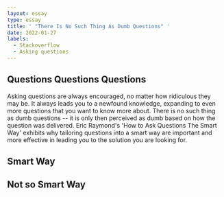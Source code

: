 ```yaml
---
layout: essay
type: essay
title: ' "There Is No Such Thing As Dumb Questions" '
date: 2022-01-27
labels:
  - Stackoverflow
  - Asking questions
---
```


## Questions Questions Questions

  Asking questions are always encouraged, no matter how ridiculous they may be. It always leads you to a newfound knowledge, expanding to even more questions that you want to know more about. There is no such thing as dumb questions -- it is only then perceived as dumb based on how the question was delivered. Eric Raymond's 'How to Ask Questions The Smart Way' exhibits why tailoring questions into a smart way are important and more effective in leading you to the solution you are looking for.         
  
## Smart Way 

  

## Not so Smart Way



